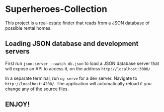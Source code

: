 # Superheroes-Collection

This project is a real-estate finder that reads from a JSON database of possible rental homes.

## Loading JSON database and development servers

First run `json-server --watch db.json` to load a JSON database server that will expose an API to access it, on the address `http://localhost:3000/`.

In a separate terminal, run `ng serve` for a dev server. Navigate to `http://localhost:4200/`. The application will automatically reload if you change any of the source files.

## ENJOY!
